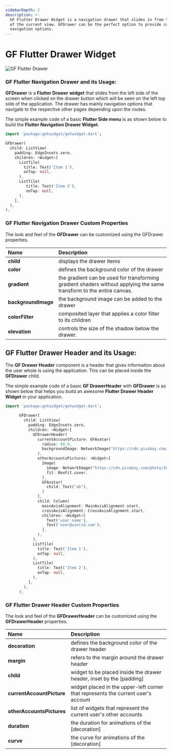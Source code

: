 ```yaml
---
sidebarDepth: 2
description: >-
  GF Flutter Drawer Widget is a navigation drawer that slides in from the side
  of the current view. GFDrawer can be the perfect option to provide common
  navigation options.
---
```


# GF Flutter Drawer Widget

![GF Flutter Drawer](https://ik.imagekit.io/ionicfirebaseapp/getwidget/docs/tr:w-800,f-auto/Drawer_RdU7oyGaW.png)

### GF Flutter Navigation Drawer and its Usage:

**GFDrawer** is a **Flutter Drawer** **widget** that slides from the left side of the screen when clicked on the drawer button which will be seen on the left top side of the application. The drawer has mainly navigation options that navigate to the respective other pages depending upon the routes.

The simple example code of a basic **Flutter Side menu** is as shown below to build the **Flutter Navigation Drawer Widget**.

```dart
import 'package:getwidget/getwidget.dart';

GFDrawer(
  child: ListView(
    padding: EdgeInsets.zero,
    children: <Widget>[
      ListTile(
        title: Text('Item 1'),
        onTap: null,
      ),
      ListTile(
         title: Text('Item 2'),
         onTap: null,
      ),
    ],
  ),
),
```

### GF Flutter Navigation Drawer Custom Properties

The look and feel of the **GFDrawer** can be customized using the GFDrawer properties.

| Name | Description |
| :--- | :--- |
| **child** | displays the drawer items |
| **color** | defines the background color of the drawer |
| **gradient** | the gradient can be used for transforming gradient shaders without applying the same transform to the entire canvas. |
| **backgroundImage** | the background image can be added to the drawer |
| **colorFilter** | composited layer that applies a color filter to its children |
| **elevation** | controls the size of the shadow below the drawer. |

## GF Flutter Drawer Header and its Usage:

The **GF Drawer Header** component is a header that gives information about the user whole is using the application. This can be placed inside the **GFDrawer** child.

The simple example code of a basic **GF DrawerHeader** with **GFDrawer** is as shown below that helps you build an awesome **Flutter Drawer Header Widget** in your application.

```dart
import 'package:getwidget/getwidget.dart';    

      GFDrawer(
        child: ListView(
          padding: EdgeInsets.zero,
          children: <Widget>[
            GFDrawerHeader(
              currentAccountPicture: GFAvatar(
                radius: 80.0,
                backgroundImage: NetworkImage("https://cdn.pixabay.com/photo/2017/12/03/18/04/christmas-balls-2995437_960_720.jpg"),
              ),
              otherAccountsPictures: <Widget>[
                Image(
                  image: NetworkImage("https://cdn.pixabay.com/photo/2019/12/20/00/03/road-4707345_960_720.jpg"),
                  fit: BoxFit.cover,
                ),
                GFAvatar(
                  child: Text("ab"),
                )
              ],
              child: Column(
                mainAxisAlignment: MainAxisAlignment.start,
                crossAxisAlignment: CrossAxisAlignment.start,
                children: <Widget>[
                  Text('user name'),
                  Text('user@userid.com'),
                ],
              ),
            ),
            ListTile(
              title: Text('Item 1'),
              onTap: null,
            ),
            ListTile(
              title: Text('Item 2'),
              onTap: null,
            ),
          ],
        ),
      ),
```

### GF Flutter Drawer Header Custom Properties

The look and feel of the **GFDrawerHeader** can be customized using the **GFDrawerHeader** properties.

| Name | Description |
| :--- | :--- |
| **decoration** | defines the background color of the drawer header |
| **margin** | refers to the margin around the drawer header |
| **child** | widget to be placed inside the drawer header, inset by the \[padding\] |
| **currentAccountPicture** | widget placed in the upper-left corner that represents the current user's account |
| **otherAccountsPictures** | list of widgets that represent the current user's other accounts |
| **duration** | the duration for animations of the \[decoration\] |
| **curve** | the curve for animations of the \[decoration\] |

